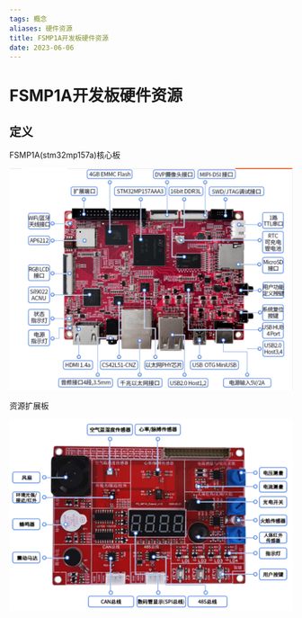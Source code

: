 ```yaml
---
tags: 概念
aliases: 硬件资源
title: FSMP1A开发板硬件资源
date: 2023-06-06
---
```

# FSMP1A开发板硬件资源

## 定义

FSMP1A(stm32mp157a)核心板

![500|500](assets/20230606130529982.png)

资源扩展板

![500](assets/20230606130642566.png)
